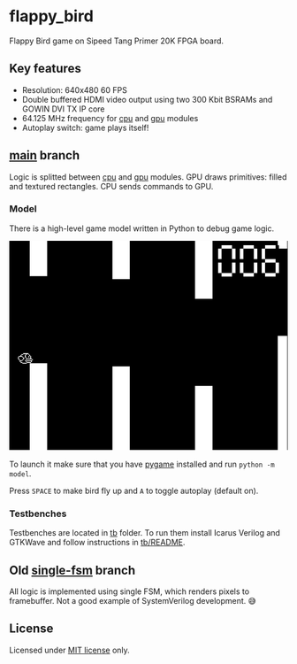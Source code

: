# flappy_bird

Flappy Bird game on Sipeed Tang Primer 20K FPGA board.

## Key features

* Resolution: 640x480 60 FPS
* Double buffered HDMI video output using two 300 Kbit BSRAMs and GOWIN DVI TX IP core
* 64.125 MHz frequency for [cpu](src/cpu.sv) and [gpu](src/gpu.sv) modules
* Autoplay switch: game plays itself!

## [main](https://github.com/trickybestia/flappy_bird/tree/main) branch

Logic is splitted between [cpu](src/cpu.sv) and [gpu](src/gpu.sv) modules. GPU draws primitives: filled and textured rectangles. CPU sends commands to GPU.

### Model

There is a high-level game model written in Python to debug game logic.

![](doc/images/model.png)

To launch it make sure that you have [pygame](https://pypi.org/project/pygame/) installed and run `python -m model`.

Press `SPACE` to make bird fly up and `A` to toggle autoplay (default on).

### Testbenches

Testbenches are located in [tb](tb) folder. To run them install Icarus Verilog and GTKWave and follow instructions in [tb/README](tb/README.md).

## Old [single-fsm](https://github.com/trickybestia/flappy_bird/tree/single-fsm) branch

All logic is implemented using single FSM, which renders pixels to framebuffer. Not a good example of SystemVerilog development. 😅

## License

Licensed under [MIT license](LICENSE) only.
